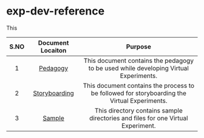 # exp-dev-reference  
This 
 


| S.NO | Document Locaiton| Purpose  |
| :---: | :---: | :---: |
| 1 | [Pedagogy](https://github.com/virtual-labs/exp-dev-reference/pedagogy/README.md) |  This document contains the pedagogy to be used while developing Virtual Experiments. |
| 2 | [Storyboarding](https://github.com/virtual-labs/exp-dev-reference/storyboard/README.md) | This document contains the process to be followed for storyboarding the Virtual Experiments.  |
| 3 | [Sample](https://github.com/virtual-labs/exp-dev-reference/tree/main/sample) | This directory contains sample directories and files for one Virtual Experiment.  |

 
